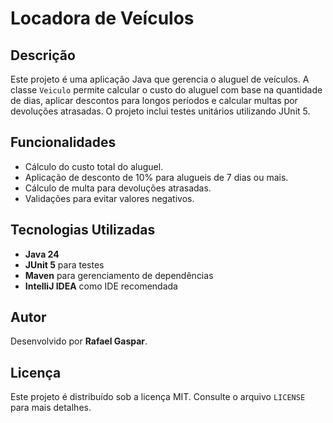 # Locadora de Veículos

## Descrição
Este projeto é uma aplicação Java que gerencia o aluguel de veículos. A classe `Veiculo` permite calcular o custo do aluguel com base na quantidade de dias, 
aplicar descontos para longos períodos e calcular multas por devoluções atrasadas. O projeto inclui testes unitários utilizando JUnit 5.

## Funcionalidades
- Cálculo do custo total do aluguel.
- Aplicação de desconto de 10% para alugueis de 7 dias ou mais.
- Cálculo de multa para devoluções atrasadas.
- Validações para evitar valores negativos.

## Tecnologias Utilizadas
- **Java 24**
- **JUnit 5** para testes
- **Maven** para gerenciamento de dependências
- **IntelliJ IDEA** como IDE recomendada

## Autor
Desenvolvido por **Rafael Gaspar**.

## Licença
Este projeto é distribuído sob a licença MIT. Consulte o arquivo `LICENSE` para mais detalhes.

